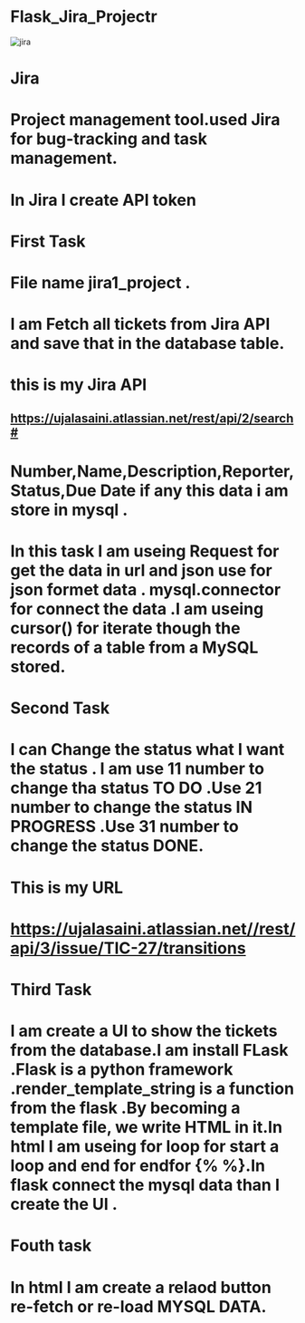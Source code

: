 
# Flask_Jira_Projectr
![jira](https://user-images.githubusercontent.com/98416834/206724686-7d1972ba-5b4c-4a3a-81e1-05a75c0d8372.png)

#  Jira
#  Project management tool.used Jira for bug-tracking and task management.
# In Jira I create API token

# First Task 
# File name jira1_project .

# I am Fetch all tickets from Jira API and save that in the database table.
# this is my Jira API 
## https://ujalasaini.atlassian.net/rest/api/2/search# 
# Number,Name,Description,Reporter,Status,Due Date if any this data i am store in mysql .
# In this task I am useing Request for get the data in url and json use for json formet data . mysql.connector for connect the data .I am useing cursor() for  iterate though the records of a table from a MySQL stored.

# Second Task
# I can  Change the status what I want the status . I am use 11 number to change tha status TO DO .Use 21 number to change the status IN PROGRESS .Use 31 number to change the status DONE.
# This is my URL
# https://ujalasaini.atlassian.net//rest/api/3/issue/TIC-27/transitions
# Third Task
#  I am create a UI to show the tickets from the database.I am install FLask .Flask is a python framework .render_template_string is a  function from the flask .By becoming a template file, we write HTML in it.In html I am useing for loop for start a loop and end for  endfor {% %}.In flask connect the mysql data than I create the UI .
# Fouth task 
# In html I am create a relaod button re-fetch or re-load MYSQL DATA.
